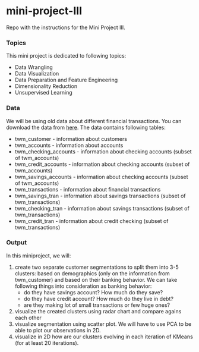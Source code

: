 # mini-project-III
Repo with the instructions for the Mini Project III.


### Topics
This mini project is dedicated to following topics:
- Data Wrangling
- Data Visualization
- Data Preparation and Feature Engineering
- Dimensionality Reduction
- Unsupervised Learning

### Data
We will be using old data about different financial transactions. You can download the data from [here](https://drive.google.com/file/d/1zAjnf936aHkwVCq_BmA47p4lpRjyRzMf/view?usp=sharing). The data contains following tables:

- twm_customer - information about customers
- twm_accounts - information about accounts
- twm_checking_accounts - information about checking accounts (subset of twm_accounts)
- twm_credit_accounts - information about checking accounts (subset of twm_accounts)
- twm_savings_accounts - information about checking accounts (subset of twm_accounts)
- twm_transactions - information about financial transactions
- twm_savings_tran - information about savings transactions (subset of twm_transactions)
- twm_checking_tran - information about savings transactions (subset of twm_transactions)
- twm_credit_tran - information about credit checking (subset of twm_transactions)


### Output

In this miniproject, we will:

1.  create two separate customer segmentations to split them into 3-5 clusters: based on demographics (only on the information from twm_customer) and based on their banking behavior. We can take following things into consideration as banking behavior:
    - do they have savings account? How much do they save?
    - do they have credit account? How much do they live in debt?
    - are they making lot of small transactions or few huge ones?
2. visualize the created clusters using radar chart and compare agains each other
3. visualize segmentation using scatter plot. We will have to use PCA to be able to plot our observations in 2D.
4. visualize in 2D how are our clusters evolving in each iteration of KMeans (for at least 20 iterations).



